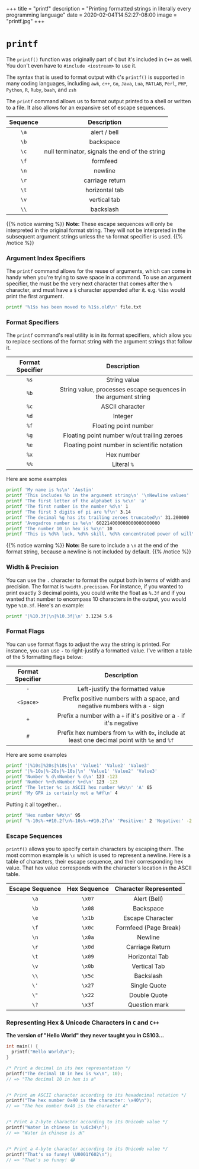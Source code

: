 +++
title = "printf"
description = "Printing formatted strings in literally every programming language"
date = 2020-02-04T14:52:27-08:00
image = "printf.jpg"
+++

# `printf`

The `printf()` function was originally part of `C` but it's included in `C++` as well. You don't even have to `#include <iostream>` to use it.

The syntax that is used to format output with `C`'s `printf()` is supported in many coding languages, including `awk`, `c++`, `Go`, `Java`, `Lua`, `MATLAB`, `Perl`, `PHP`, `Python`, `R`, `Ruby`, `bash`, and `zsh`

The `printf` command allows us to format output printed to a shell or written to a file. It also allows for an expansive set of escape sequences.

| Sequence | Description |
| :---: | :---: |
| `\a` | alert / bell |
| `\b` | backspace |
| `\c` | null terminator, signals the end of the string |
| `\f` | formfeed |
| `\n` | newline |
| `\r` | carriage return |
| `\t` | horizontal tab |
| `\v` | vertical tab |
| `\\` | backslash |

{{% notice warning %}}
**Note:** These escape sequences will only be interpreted in the original format string. They will not be interpreted in the subsequent argument strings unless the `%b` format specifier is used.
{{% /notice %}}

### Argument Index Specifiers

The `printf` command allows for the reuse of arguments, which can come in handy when you're trying to save space in a command. To use an argument specifier, the must be the very next character that comes after the `%` character, and must have a `$` character appended after it. e.g. `%1$s` would print the first argument.

```sh
printf '%1$s has been moved to %1$s.old\n' file.txt
```

### Format Specifiers

The `printf` command's real utility is in its format specifiers, which allow you to replace sections of the format string with the argument strings that follow it.

| Format Specifier | Description |
| :---: | :---: |
| `%s` | String value |
| `%b` | String value, processes escape sequences in the argument string |
| `%c` | ASCII character |
| `%d` | Integer |
| `%f` | Floating point number |
| `%g` | Floating point number w/out trailing zeroes |
| `%e` | Floating point number in scientific notation |
| `%x` | Hex number |
| `%%` | Literal `%` |

Here are some examples

```sh
printf 'My name is %s\n' 'Austin'
printf 'This includes %b in the argument string\n' '\nNewline values'
printf 'The first letter of the alphabet is %c\n' 'a'
printf 'The first number is the number %d\n' 1
printf 'The first 3 digits of pi are %f\n' 3.14
printf 'The decimal %g has its trailing zeroes truncated\n' 31.200000
printf 'Avogadros number is %e\n' 602214000000000000000000
printf 'The number 10 in hex is %x\n' 10
printf 'This is %d%% luck, %d%% skill, %d%% concentrated power of will\n' 10 20 15
```

{{% notice warning %}}
**Note:** Be sure to include a `\n` at the end of the format string, because a newline is not included by default.
{{% /notice %}}

### Width & Precision

You can use the `.` character to format the output both in terms of width and precision. The format is `%width.precision`. For instance, if you wanted to print exactly 3 decimal points, you could write the float as `%.3f` and if you wanted that number to encompass 10 characters in the output, you would type `%10.3f`. Here's an example:

```sh
printf '|%10.3f|\n|%10.3f|\n' 3.1234 5.6
```

### Format Flags

You can use format flags to adjust the way the string is printed. For instance, you can use `-` to right-justify a formatted value. I've written a table of the 5 formatting flags below:

| Format Specifier | Description |
| :---: | :---: |
| `-` | Left-justify the formatted value |
| `<Space>` | Prefix positive numbers with a space, and negative numbers with a `-` sign |
| `+` | Prefix a number with a `+` if it's positive or a `-` if it's negative |
| `#` | Prefix hex numbers from `%x` with `0x`, include at least one decimal point with `%e` and `%f` |

Here are some examples

```sh
printf '|%10s|%20s|%10s|\n' 'Value1' 'Value2' 'Value3'
printf '|%-10s|%-20s|%-10s|\n' 'Value1' 'Value2' 'Value3'
printf 'Number % d\nNumber % d\n' 123 -123
printf 'Number %+d\nNumber %+d\n' 123 -123
printf 'The letter %c is ASCII hex number %#x\n' 'A' 65
printf 'My GPA is certainly not a %#f\n' 4
```

Putting it all together...

```sh
printf 'Hex number %#x\n' 95
printf '%-10s%-+#10.2f\n%-10s%-+#10.2f\n' 'Positive:' 2 'Negative:' -2
```

### Escape Sequences

`printf()` allows you to specify certain characters by escaping them. The most common example is `\n` which is used to represent a newline. Here is a table of characters, their escape sequence, and their corresponding hex value. That hex value corresponds with the character's location in the ASCII table.

|Escape Sequence|Hex Sequence|Character Represented|
|:---:|:---:|:---:|
|`\a`|`\x07`|Alert (Bell)|
|`\b`|`\x08`|Backspace|
|`\e`|`\x1b`|Escape Character|
|`\f`|`\x0c`|Formfeed (Page Break)|
|`\n`|`\x0a`|Newline|
|`\r`|`\x0d`|Carriage Return|
|`\t`|`\x09`|Horizontal Tab|
|`\v`|`\x0b`|Vertical Tab|
|`\\`|`\x5c`|Backslash|
|`\'`|`\x27`|Single Quote|
|`\"`|`\x22`|Double Quote|
|`\?`|`\x3f`|Question mark|

### Representing Hex & Unicode Characters in `C` and `C++`

**The version of "Hello World" they never taught you in CS103...**
```cpp
int main() {
  printf("Hello World\n");
}
```

```cpp
/* Print a decimal in its hex representation */
printf("The decimal 10 in hex is %x\n", 10);
// => "The decimal 10 in hex is a"


/* Print an ASCII character according to its hexadecimal notation */
printf("The hex number 0x40 is the character: \x40\n");
// => "The hex number 0x40 is the character A"


/* Print a 2-byte character according to its Unicode value */
printf("Water in chinese is \u6c34\n");
// => "Water in chinese is 水"


/* Print a 4-byte character according to its Unicode value */
printf("That's so funny! \U0001f602\n");
// => "That's so funny! 😂
```
